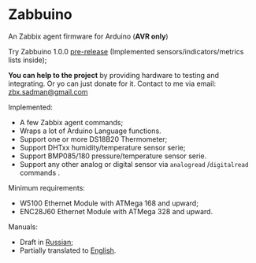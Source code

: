 # Zabbuino
An Zabbix agent firmware for Arduino (**AVR only**)

Try Zabbuino 1.0.0 [pre-release](https://github.com/zbx-sadman/Zabbuino/tree/master/v1.0.0_pre-release) (Implemented sensors/indicators/metrics lists inside);

**You can help to the project** by providing hardware to testing and integrating. Or yo can just donate for it. Contact to me via email: [zbx.sadman@gmail.com](mailto://zbx.sadman@gmail.com)

Implemented:
- A few Zabbix agent commands;
- Wraps a lot of Arduino Language functions.
- Support one or more DS18B20 Thermometer;
- Support DHTxx humidity/temperature sensor serie;
- Support BMP085/180 pressure/temperature sensor serie.
- Support any other analog or digital sensor via `analogread` /`digitalread` commands .

Minimum requirements: 
- W5100 Ethernet Module with ATMega 168 and upward;
- ENC28J60 Ethernet Module with ATMega 328 and upward.

Manuals:
- Draft in [Russian](https://github.com/zbx-sadman/zabbuino/wiki/Zabbuino-in-Russian);
- Partially translated to [English](https://github.com/zbx-sadman/Zabbuino/wiki/Zabbuino-in-English).


